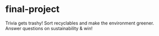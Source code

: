 # final-project

Trivia gets trashy! Sort recyclables and make the environment greener. Answer questions on sustainability & win! 